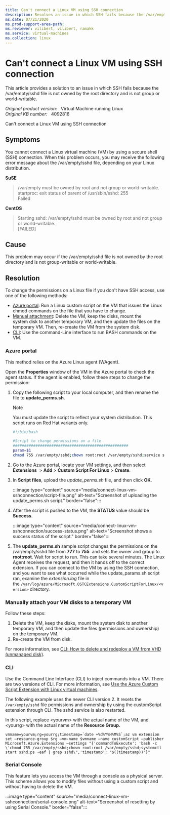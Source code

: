```yaml
---
title: Can't connect a Linux VM using SSH connection
description: Resolves an issue in which SSH fails because the /var/empty/sshd file is not owned by the root directory and is not group or world-writable.
ms.date: 07/21/2020
ms.prod-support-area-path: 
ms.reviewer: vilibert, vilibert, ramakk
ms.service: virtual-machines
ms.collection: linux
---
```

# Can't connect a Linux VM using SSH connection

This article provides a solution to an issue in which SSH fails because the /var/empty/sshd file is not owned by the root directory and is not group or world-writable.

_Original product version:_ &nbsp; Virtual Machine running Linux  
_Original KB number:_ &nbsp; 4092816

Can't connect a Linux VM using SSH connection

## Symptoms

You cannot connect a Linux virtual machine (VM) by using a secure shell (SSH) connection. When this problem occurs, you may receive the following error message about the /var/empty/sshd file, depending on your Linux distribution.

**SuSE**

> /var/empty must be owned by root and not group or world-writable.  
startproc: exit status of parent of /usr/sbin/sshd: 255  
Failed 

**CentOS**  

> Starting sshd: /var/empty/sshd must be owned by root and not group or world-writable.  
[FAILED] 

## Cause

This problem may occur if the /var/empty/sshd file is not owned by the root directory and is not group-writable or world-writable. 

## Resolution

To change the permissions on a Linux file if you don't have SSH access, use one of the following methods:

- [Azure portal](#azure-portal): Run a Linux custom script on the VM that issues the Linux chmod commands on the file that you have to change.
- [Manual attachment](#manually-attach-your-vmdisks-to-a-temporary-vm): Delete the VM, keep the disks, mount the system disk to another temporary VM, and then update the files on the temporary VM. Then, re-create the VM from the system disk.
- [CLI](#cli): Use the command-Line interface to run BASH commands on the VM.

### Azure portal

This method relies on the Azure Linux agent (WAgent).

Open the **Properties** window of the VM in the Azure portal to check the agent status. If the agent is enabled, follow these steps to change the permission:

1. Copy the following script to your local computer, and then rename the file to **update_perms.sh**.

    > [!NOTE]
    > You must update the script to reflect your system distribution. This script runs on Red Hat variants only.

    ```bash
    #!/bin/bash
    
    #Script to change permissions on a file
    ###################################################
    param=$1
    chmod 755 /var/empty/sshd;chown root:root /var/empty/sshd;service sshd restart
    ```

2. Go to the Azure portal, locate your VM settings, and then select **Extensions**  > **Add** > **Custom Script For Linux** > **Create**. 
3. In **Script files**, upload the *update_perms.sh* file, and then click **OK**.

    :::image type="content" source="media/connect-linux-vm-sshconnection/script-file.png" alt-text="Screenshot of uploading the update_perms.sh script." border="false":::

4. After the script is pushed to the VM, the **STATUS** value should be **Success**.

    :::image type="content" source="media/connect-linux-vm-sshconnection/success-status.png" alt-text="Screenshot shows a success status of the script." border="false":::

5. The **update_perms.sh** sample script changes the permissions on the /var/empty/sshd file from **777** to **755**  and sets the owner and group to **root:root**. Wait for script to run. This can take several minutes. The Linux Agent receives the request, and then it hands off to the correct extension.
If you can connect to the VM by using the SSH connection, and you want to see what occurred while the update_params.sh script ran, examine the *extension.log* file in the `/var/log/azure/Microsoft.OSTCExtensions.CustomScriptForLinux/<version>` directory.

### Manually attach your VM disks to a temporary VM

Follow these steps:

1. Delete the VM, keep the disks, mount the system disk to another temporary VM, and then update the files (permissions and ownership) on the temporary VM.
2. Re-create the VM from disk.

For more information, see [CLI: How to delete and redeploy a VM from VHD (unmanaged disk)](/archive/blogs/linuxonazure/az-cli-how-to-delete-and-re-deploy-a-vm-from-vhd).

### CLI

Use the Command Line Interface (CLI) to inject commands into a VM. There are two versions of CLI. For more information, see [Use the Azure Custom Script Extension with Linux virtual machines](/azure/virtual-machines/linux/extensions-customscript).

The following example uses the newer CLI version 2. It resets the `/var/empty/sshd` file permissions and ownership by using the customScript extension through CLI. The sshd service is also restarted.

In this script, replace \<yourvm> with the actual name of the VM, and \<yourrg> with the actual name of the **Resource Group.**  

```azurecli
vmname=yourvm;rg=yourrg;timestamp=`date +%d%Y%H%M%S`;az vm extension set –resource-group $rg –vm-name $vmname –name customScript –publisher Microsoft.Azure.Extensions –settings "{'commandToExecute': 'bash -c \'chmod 755 /var/empty/sshd;chown root:root /var/empty/sshd;systemctl start sshd;ps -eaf | grep sshd\",'timestamp': "$((timestamp))"}"
```

### Serial Console

This feature lets you access the VM through a console as a physical server. This scheme allows you to modify files without using a custom script and without having to delete the VM.

:::image type="content" source="media/connect-linux-vm-sshconnection/serial-console.png" alt-text="Screenshot of resetting by using Serial Console." border="false":::
